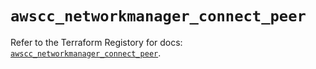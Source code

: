 # `awscc_networkmanager_connect_peer`

Refer to the Terraform Registory for docs: [`awscc_networkmanager_connect_peer`](https://registry.terraform.io/providers/hashicorp/awscc/0.70.0/docs/resources/networkmanager_connect_peer).
